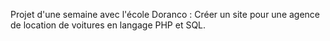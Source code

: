 Projet d'une semaine avec l'école Doranco : Créer un site pour une agence de location de voitures en langage PHP et SQL.
